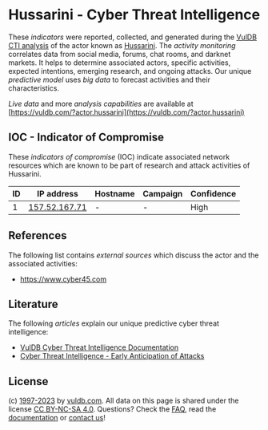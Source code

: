 # Hussarini - Cyber Threat Intelligence

These _indicators_ were reported, collected, and generated during the [VulDB CTI analysis](https://vuldb.com/?kb.cti) of the actor known as [Hussarini](https://vuldb.com/?actor.hussarini). The _activity monitoring_ correlates data from social media, forums, chat rooms, and darknet markets. It helps to determine associated actors, specific activities, expected intentions, emerging research, and ongoing attacks. Our unique _predictive model_ uses _big data_ to forecast activities and their characteristics.

_Live data_ and more _analysis capabilities_ are available at [https://vuldb.com/?actor.hussarini](https://vuldb.com/?actor.hussarini)

## IOC - Indicator of Compromise

These _indicators of compromise_ (IOC) indicate associated network resources which are known to be part of research and attack activities of Hussarini.

ID | IP address | Hostname | Campaign | Confidence
-- | ---------- | -------- | -------- | ----------
1 | [157.52.167.71](https://vuldb.com/?ip.157.52.167.71) | - | - | High

## References

The following list contains _external sources_ which discuss the actor and the associated activities:

* https://www.cyber45.com

## Literature

The following _articles_ explain our unique predictive cyber threat intelligence:

* [VulDB Cyber Threat Intelligence Documentation](https://vuldb.com/?kb.cti)
* [Cyber Threat Intelligence - Early Anticipation of Attacks](https://www.scip.ch/en/?labs.20201022)

## License

(c) [1997-2023](https://vuldb.com/?kb.changelog) by [vuldb.com](https://vuldb.com/?kb.about). All data on this page is shared under the license [CC BY-NC-SA 4.0](https://creativecommons.org/licenses/by-nc-sa/4.0/). Questions? Check the [FAQ](https://vuldb.com/?kb.faq), read the [documentation](https://vuldb.com/?kb) or [contact us](https://vuldb.com/?contact)!
